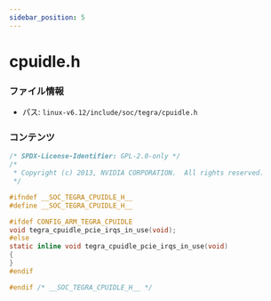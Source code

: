 ```yaml
---
sidebar_position: 5
---
```

# cpuidle.h

### ファイル情報

- パス: `linux-v6.12/include/soc/tegra/cpuidle.h`

### コンテンツ

```h
/* SPDX-License-Identifier: GPL-2.0-only */
/*
 * Copyright (c) 2013, NVIDIA CORPORATION.  All rights reserved.
 */

#ifndef __SOC_TEGRA_CPUIDLE_H__
#define __SOC_TEGRA_CPUIDLE_H__

#ifdef CONFIG_ARM_TEGRA_CPUIDLE
void tegra_cpuidle_pcie_irqs_in_use(void);
#else
static inline void tegra_cpuidle_pcie_irqs_in_use(void)
{
}
#endif

#endif /* __SOC_TEGRA_CPUIDLE_H__ */

```
